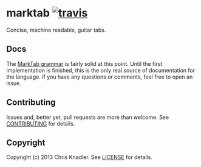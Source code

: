 # marktab [![travis](https://travis-ci.org/cknadler/marktab.png "travis")](https://travis-ci.org/cknadler/marktab)

Concise, machine readable, guitar tabs.

## Docs

The [MarkTab grammar](https://github.com/cknadler/marktab/blob/master/docs/grammar.md) is fairly solid at this point. Until the first implementation is finished, this is the only real source of documentation for the language. If you have any questions or comments, feel free to open an issue.

## Contributing

Issues and, better yet, pull requests are more than welcome. See [CONTRIBUTING](https://github.com/cknadler/marktab/blob/master/CONTRIBUTING.md) for details.

## Copyright

Copyright (c) 2013 Chris Knadler. See [LICENSE](https://github.com/cknadler/marktab/blob/master/LICENSE) for details.
